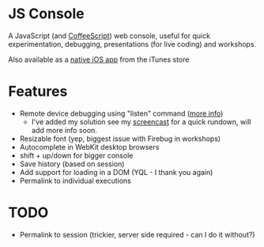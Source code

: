 # JS Console

A JavaScript (and [CoffeeScript](http://coffeescript.com)) web console, useful for quick experimentation, debugging, presentations (for live coding) and workshops.

Also available as a [native iOS app](http://jsconsole.com/app/) from the iTunes store

# Features

- Remote device debugging using "listen" command ([more info](http://jsconsole.com/remote-debugging.html))
	- I've added my solution see my [screencast](http://screenr.com/uSJ) for a quick rundown, will add more info soon.
- Resizable font (yep, biggest issue with Firebug in workshops)
- Autocomplete in WebKit desktop browsers
- shift + up/down for bigger console
- Save history (based on session)
- Add support for loading in a DOM (YQL - I thank you again)
- Permalink to individual executions

# TODO

- Permalink to session (trickier, server side required - can I do it without?)
